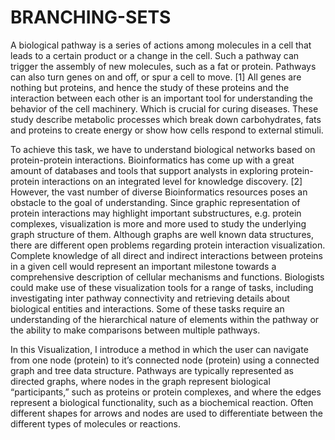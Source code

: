 # BRANCHING-SETS

A biological pathway is a series of actions among molecules in a cell that leads to a certain product or a change in the cell. Such a pathway can trigger the assembly of new molecules, such as a fat or protein. Pathways can also turn genes on and off, or spur a cell to move. [1] All genes are nothing but proteins, and hence the study of these proteins and the interaction between each other is an important tool for understanding the behavior of the cell machinery. Which is crucial for curing diseases. These study describe metabolic processes which break down carbohydrates, fats and proteins to create energy or show how cells respond to external stimuli.

To achieve this task, we have to understand biological networks based on protein-protein interactions. Bioinformatics has come up with a great amount of databases and tools that support analysts in exploring protein-protein interactions on an integrated level for knowledge discovery. [2] However, the vast number of diverse Bioinformatics resources poses an obstacle to the goal of understanding. Since graphic representation of protein interactions may highlight important substructures, e.g. protein complexes, visualization is more and more used to study the underlying graph structure of them. Although graphs are well known data structures, there are different open problems regarding protein interaction visualization. Complete knowledge of all direct and indirect interactions between proteins in a given cell would represent an important milestone towards a comprehensive description of cellular mechanisms and functions. Biologists could make use of these visualization tools for a range of tasks, including investigating inter pathway connectivity and retrieving details about  biological entities and interactions. Some of these tasks require an understanding of the hierarchical nature of elements within the pathway or the ability to make comparisons between multiple pathways.

In this Visualization, I introduce a method in which the user can navigate from one node (protein) to it’s connected node (protein) using a connected graph and tree data structure. Pathways are typically represented as directed graphs, where nodes in the graph represent biological “participants,” such as proteins or protein complexes, and where the edges represent a biological functionality, such as a biochemical reaction. Often different shapes for arrows and nodes are used to differentiate between the different types of molecules or reactions.
